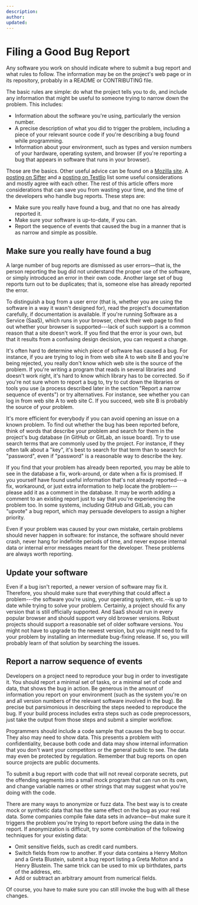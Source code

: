 ```yaml
---
description: 
author: 
updated: 
---
```


# Filing a Good Bug Report

Any software you work on should indicate where to submit a bug report and what rules to follow. The information may be on the project's web page or in its repository, probably in a README or CONTRIBUTING file.

The basic rules are simple: do what the project tells you to do, and include any information that might be useful to someone trying to narrow down the problem. This includes:

* Information about the software you're using, particularly the version number.
* A precise description of what you did to trigger the problem, including a piece of your relevant source code if you're describing a bug found while programming.
* Information about your environment, such as types and version numbers of your hardware, operating system, and browser (if you're reporting a bug that appears in software that runs in your browser).

Those are the basics. Other useful advice can be found on a [Mozilla site](https://developer.mozilla.org/en-US/docs/Mozilla/QA/Bug_writing_guidelines). A [posting on Sifter](https://sifterapp.com/academy/essays/great-bug-reports/) and a [posting on Testlio](https://testlio.com/blog/the-ideal-bug-report/) list some useful considerations and mostly agree with each other. The rest of this article offers more considerations that can save you from wasting your time, and the time of the developers who handle bug reports. These steps are:

* Make sure you really have found a bug, and that no one has already reported it.
* Make sure your software is up-to-date, if you can.
* Report the sequence of events that caused the bug in a manner that is as narrow and simple as possible.

## Make sure you really have found a bug

A large number of bug reports are dismissed as user errors—that is, the person reporting the bug did not understand the proper use of the software, or simply introduced an error in their own code. Another large set of bug reports turn out to be duplicates; that is, someone else has already reported the error.

To distinguish a bug from a user error (that is, whether you are using the software in a way it wasn't designed for), read the project's documentation carefully, if documentation is available. If you're running Software as a Service (SaaS), which runs in your browser, check their web page to find out whether your browser is supported---lack of such support is a common reason that a site doesn't work. If you find that the error is your own, but that it results from a confusing design decision, you can request a change.

It's often hard to determine which piece of software has caused a bug. For instance, if you are trying to log in from web site A to web site B and you're being rejected, you really don't know which web site is the source of the problem. If you're writing a program that reads in several libraries and doesn't work right, it's hard to know which library has to be corrected. So if you're not sure whom to report a bug to, try to cut down the libraries or tools you use (a process described later in the section \"Report a narrow sequence of events\") or try alternatives. For instance, see whether you can log in from web site A to web site C. If you succeed, web site B is probably the source of your problem.

It's more efficient for everybody if you can avoid opening an issue on a known problem. To find out whether the bug has been reported before, think of words that describe your problem and search for them in the project's bug database (in GitHub or GitLab, an issue board). Try to use search terms that are commonly used by the project. For instance, if they often talk about a \"key\", it's best to search for that term than to search for \"password\", even if \"password\" is a reasonable way to describe the key.

If you find that your problem has already been reported, you may be able to see in the database a fix, work-around, or date when a fix is promised. If you yourself have found useful information that's not already reported---a fix, workaround, or just extra information to help locate the problem---please add it as a comment in the database. It may be worth adding a comment to an existing report just to say that you're experiencing the problem too. In some systems, including GitHub and GitLab, you can "upvote" a bug report, which may persuade developers to assign a higher priority.

Even if your problem was caused by your own mistake, certain problems should never happen in software: for instance, the software should never crash, never hang for indefinite periods of time, and never expose internal data or internal error messages meant for the developer. These problems are always worth reporting.

## Update your software

Even if a bug isn't reported, a newer version of software may fix it. Therefore, you should make sure that everything that could affect a problem---the software you're using, your operating system, etc.\--is up to date while trying to solve your problem. Certainly, a project should fix any version that is still officially supported. And SaaS should run in every popular browser and should support very old browser versions. Robust projects should support a reasonable set of older software versions. You might not have to upgrade to the newest version, but you might need to fix your problem by installing an intermediate bug-fixing release. If so, you will probably learn of that solution by searching the issues.

## Report a narrow sequence of events

Developers on a project need to reproduce your bug in order to investigate it. You should report a minimal set of tasks, or a minimal set of code and data, that shows the bug in action. Be generous in the amount of information you report on your environment (such as the system you're on and all version numbers of the relevant software involved in the bug). Be precise but parsimonious in describing the steps needed to reproduce the bug. If your build process includes extra steps such as code preprocessors, just take the output from those steps and submit a simpler workflow.

Programmers should include a code sample that causes the bug to occur. They also may need to show data. This presents a problem with confidentiality, because both code and data may show internal information that you don't want your competitors or the general public to see. The data may even be protected by regulation. Remember that bug reports on open source projects are public documents.

To submit a bug report with code that will not reveal corporate secrets, put the offending segments into a small mock program that can run on its own, and change variable names or other strings that may suggest what you're doing with the code.

There are many ways to anonymize or fuzz data. The best way is to create mock or synthetic data that has the same effect on the bug as your real data. Some companies compile fake data sets in advance—but make sure it triggers the problem you're trying to report before using the data in the report. If anonymization is difficult, try some combination of the following techniques for your existing data:

* Omit sensitive fields, such as credit card numbers.
* Switch fields from row to another. If your data contains a Henry Molton and a Greta Blustein, submit a bug report listing a Greta Molton and a Henry Blustein. The same trick can be used to mix up birthdates, parts of the address, etc.
* Add or subtract an arbitrary amount from numerical fields.

Of course, you have to make sure you can still invoke the bug with all these changes.
